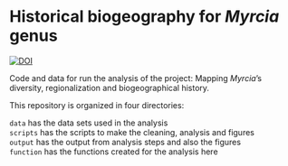 
<!-- README.md is generated from README.Rmd. Please edit that file -->

# Historical biogeography for *Myrcia* genus

<!-- badges: start -->

[![DOI](https://zenodo.org/badge/491498590.svg)](https://zenodo.org/badge/latestdoi/491498590)
<!-- badges: end -->

Code and data for run the analysis of the project: Mapping *Myrcia*’s
diversity, regionalization and biogeographical history.

This repository is organized in four directories:

`data` has the data sets used in the analysis  
`scripts` has the scripts to make the cleaning, analysis and figures  
`output` has the output from analysis steps and also the figures  
`function` has the functions created for the analysis here
